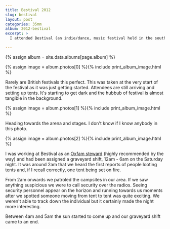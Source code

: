 ```yaml
---
title: Bestival 2012
slug: bestival
layout: post
categories: 35mm
album: 2012-bestival
excerpt: >
  I attended Bestival (an indie/dance, music festival held in the south of England towards the end of summer) in 2012 when it based at Robin Hill Park on the Isle of Wight. See photos taken at the start of the festival activities and towards the end in the middle of night during which Oxfam Stewards (myself included) were patrolling the festival's campsites in response to reports of thefts and tent burnings.

---
```

{% assign album = site.data.albums[page.album] %}

{% assign image = album.photos[0] %}{% include print_album_image.html %}

Rarely are British festivals this perfect. This was taken at the very start of the festival as it was just getting started. Attendees are still arriving and setting up tents. It's starting to get dark and the hubbub of festival is almost tangible in the background.

{% assign image = album.photos[1] %}{% include print_album_image.html %}

Heading towards the arena and stages. I don't know if I know anybody in this photo.

{% assign image = album.photos[2] %}{% include print_album_image.html %}

I was working at Bestival as an [Oxfam steward][oxfam-stewarding] (highly recommended by the way) and had been assigned a graveyard shift, 12am - 6am on the Saturday night. It was around 2am that we heard the first reports of people looting tents and, if I recall correctly, one tent being set on fire.

From 2am onwards we patroled the campsites in our area. If we saw anything suspicious we were to call security over the radios. Seeing security personnel appear on the horizon and running towards us moments after we spotted someone moving from tent to tent was quite exciting. We weren't able to track down the individual but it certainly made the night more interesting.

[oxfam-stewarding]: https://www.oxfam.org.uk/stewarding "Oxfam stewards"

Between 4am and 5am the sun started to come up and our graveyard shift came to an end.